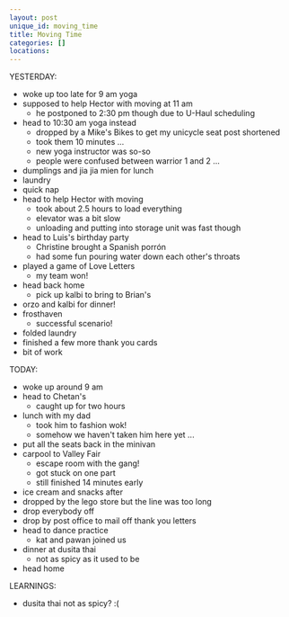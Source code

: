 ```yaml
---
layout: post
unique_id: moving_time
title: Moving Time
categories: []
locations: 
---
```


YESTERDAY:
* woke up too late for 9 am yoga
* supposed to help Hector with moving at 11 am
  * he postponed to 2:30 pm though due to U-Haul scheduling
* head to 10:30 am yoga instead
  * dropped by a Mike's Bikes to get my unicycle seat post shortened
  * took them 10 minutes ...
  * new yoga instructor was so-so
  * people were confused between warrior 1 and 2 ...
* dumplings and jia jia mien for lunch
* laundry
* quick nap
* head to help Hector with moving
  * took about 2.5 hours to load everything
  * elevator was a bit slow
  * unloading and putting into storage unit was fast though
* head to Luis's birthday party
  * Christine brought a Spanish porrón
  * had some fun pouring water down each other's throats
* played a game of Love Letters
  * my team won!
* head back home
  * pick up kalbi to bring to Brian's
* orzo and kalbi for dinner!
* frosthaven
  * successful scenario!
* folded laundry
* finished a few more thank you cards
* bit of work

TODAY:
* woke up around 9 am
* head to Chetan's
  * caught up for two hours
* lunch with my dad
  * took him to fashion wok!
  * somehow we haven't taken him here yet ...
* put all the seats back in the minivan
* carpool to Valley Fair
  * escape room with the gang!
  * got stuck on one part
  * still finished 14 minutes early
* ice cream and snacks after
* dropped by the lego store but the line was too long
* drop everybody off
* drop by post office to mail off thank you letters
* head to dance practice
  * kat and pawan joined us
* dinner at dusita thai
  * not as spicy as it used to be
* head home

LEARNINGS:
* dusita thai not as spicy? :(
